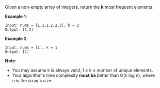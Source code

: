 Given a non-empty array of integers, return the **k** most frequent elements.

**Example 1**:
    
    Input: nums = [1,1,1,2,2,3], k = 2
    Output: [1,2]
**Example 2**:
    
    Input: nums = [1], k = 1
    Output: [1]
**Note**:

* You may assume k is always valid, 1 ≤ k ≤ number of unique elements.
* Your algorithm's time complexity **must be** better than O(n log n), where n is the array's size.
